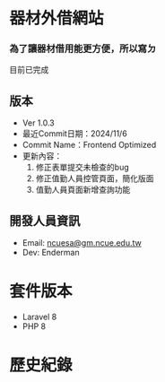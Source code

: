 # 器材外借網站

### 為了讓器材借用能更方便，所以寫ㄉ

目前已完成

## 版本
- Ver 1.0.3
- 最近Commit日期：2024/11/6
- Commit Name：Frontend Optimized
- 更新內容：
    1. 修正表單提交未檢查的bug
    2. 修正值勤人員控管頁面，簡化版面
    3. 值勤人員頁面新增查詢功能 

## 開發人員資訊
- Email:  ncuesa@gm.ncue.edu.tw
- Dev:    Enderman

# 套件版本
- Laravel 8
- PHP 8

# 歷史紀錄
